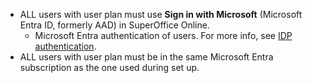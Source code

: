 <!-- markdownlint-disable-file MD041 -->
* ALL users with user plan must use **Sign in with Microsoft** (Microsoft Entra ID, formerly AAD) in SuperOffice Online.
  * Microsoft Entra authentication of users. For more info, see [IDP authentication][2].
* ALL users with user plan must be in the same Microsoft Entra subscription as the one used during set up.

<!-- Referenced links -->
[2]: ../../../../identity-management/federated-id-and-identity-providers.md
